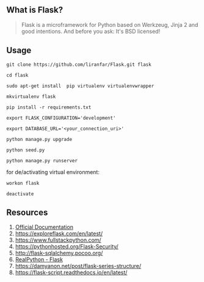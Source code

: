 ## What is Flask?

> Flask is a microframework for Python based on Werkzeug, Jinja 2 and good intentions. And before you ask: It's BSD licensed!

## Usage

    git clone https://github.com/liranfar/Flask.git flask

    cd flask

    sudo apt-get install  pip virtualenv virtualenvwrapper

    mkvirtualenv flask

    pip install -r requirements.txt

    export FLASK_CONFIGURATION='development'
    
    export DATABASE_URL='<your_connection_uri>'
    
    python manage.py upgrade
    
    python seed.py
    
    python manage.py runserver
        
    
    
for de/activating virtual environment:

    workon flask

    deactivate


## Resources

1. [Official Documentation](http://flask.pocoo.org/)
2. https://exploreflask.com/en/latest/
3. https://www.fullstackpython.com/
4. https://pythonhosted.org/Flask-Security/
5. http://flask-sqlalchemy.pocoo.org/
6. [RealPython - Flask](https://realpython.com/blog/python/introduction-to-flask-part-1-setting-up-a-static-site/)
7. https://damyanon.net/post/flask-series-structure/
8. https://flask-script.readthedocs.io/en/latest/
